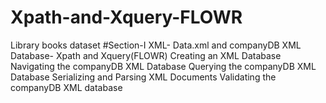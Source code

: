 # Xpath-and-Xquery-FLOWR
Library books dataset #Section-I XML- Data.xml and companyDB XML Database- Xpath and Xquery(FLOWR)
Creating an XML Database
Navigating the companyDB XML Database
Querying the companyDB XML Database
Serializing and Parsing XML Documents
Validating the companyDB XML database

